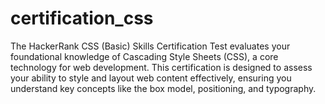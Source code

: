 # certification_css
The HackerRank CSS (Basic) Skills Certification Test evaluates your foundational knowledge of Cascading Style Sheets (CSS), a core technology for web development. This certification is designed to assess your ability to style and layout web content effectively, ensuring you understand key concepts like the box model, positioning, and typography.

